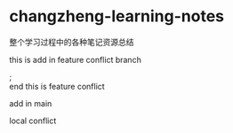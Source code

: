 # changzheng-learning-notes
整个学习过程中的各种笔记资源总结

this is add in feature conflict branch

;
\
end
this is feature conflict

add in main

local conflict
